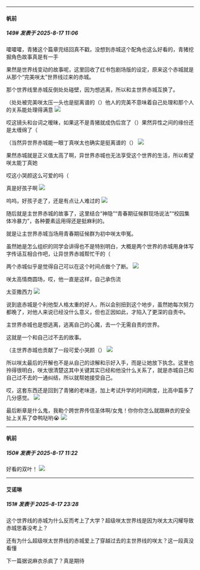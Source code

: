 ﻿
*****

####  帆前  
##### 149#       发表于 2025-8-17 11:06

嚯嚯嚯，青猪这个篇章完结回真不戳，没想到赤城这个配角也这么好看的，青猪挖掘角色故事真是有一手

果然是世界线变动的故事呢，这里回收了红书包剧场版的设定，原来这个赤城就是从那个“完美咲太”世界线过来的赤城。

那个世界线里赤城反倒处处碰壁，因为想逃离，所以和主世界赤城互换了。

（处处被完美咲太压一头也是挺离谱的（）他人的完美不意味着自己处理和那个人的关系能处理得满意
<img src="https://s3.bmp.ovh/imgs/2025/08/17/ea82055b3b1f8297.jpg" referrerpolicy="no-referrer">

哎这镜头和台词之暧昧，如果这不是青猪就成伪后宫了（）果然异性之间的缘份还是太缠绵了（

（当然异世界赤城能一眼丁真咲太也确实是挺离谱的（）
<img src="https://s3.bmp.ovh/imgs/2025/08/17/5334e92c3eae3cfc.jpg" referrerpolicy="no-referrer">

果然赤城就是正义值太高了啊，异世界赤城也无法享受这个世界的生活，所以希望咲太能丁真她

哎这小哭颜这么可爱的吗（

真是好孩子啊
<img src="https://s3.bmp.ovh/imgs/2025/08/17/32467881b661a875.jpg" referrerpolicy="no-referrer">

呜呜，好孩子走了，还是有点让人难过的
<img src="https://s3.bmp.ovh/imgs/2025/08/17/70d1b3086f774508.jpg" referrerpolicy="no-referrer">

随后就是主世界赤城的故事了，这里结合“神隐”“青春期征候群现场说法”“校园集体冷暴力”，各种要素运用得还是挺麻利的。

就是让主世界赤城当场用青春期征候群为初中咲太申冤。

虽然她是怎么组织的同学会讲得也不是特别明白，大概是两个世界的赤城用身体写字传话互相合作吧，让异世界赤城帮忙干的（

两个赤城似乎是觉得自己可以在这个时间点做个了断。
<img src="https://s3.bmp.ovh/imgs/2025/08/17/31f66666b0d527fc.jpg" referrerpolicy="no-referrer">

咲太高情商圆场，哎，他一直是这样，自己承伤流

太亚撒西力
<img src="https://s3.bmp.ovh/imgs/2025/08/17/95591e8c741c877c.jpg" referrerpolicy="no-referrer">

说到底赤城是个利他型人格太重的好人，所以会别扭到这个地步，虽然她每次努力都晚了，对他人来说已经没什么意义，但也正因如此，才陷入了更深的自责中。

主世界赤城也是想逃离，逃离自己的心魔，去一个无需自责的世界。

这就是一个和自己过不去的故事。

（主世界赤城也贡献了一段可爱小哭颜（）
<img src="https://s3.bmp.ovh/imgs/2025/08/17/7f1ad0531c87dfa6.jpg" referrerpolicy="no-referrer">

所以咲太最后的开解也不是从自己的谅解和示好入手，而是让她放下执念。这里也拎得很明白，咲太很清楚这其中关键其实已经和他没什么关系了，就是赤城自己和自己过不去的一通纠结，所以就帮她接受自己。

哎，这套东西还是回到了青猪的老味道，加上考试升学的时间跨度，比高中篇多了几分感觉。
<img src="https://s3.bmp.ovh/imgs/2025/08/17/52054735d723ce0b.jpg" referrerpolicy="no-referrer">

最后断章是什么鬼，我勒个跨世界传信圣体啊/女鬼！你你你怎么就跟麻衣的安全扯上关系了😨鸭哒哟😭
<img src="https://s3.bmp.ovh/imgs/2025/08/17/66644f326f9b5907.jpg" referrerpolicy="no-referrer">


*****

####  帆前  
##### 150#       发表于 2025-8-17 11:22

好看的双叶！
<img src="https://p.sda1.dev/26/0ed2d2e6add30f8d03a7f4b0edc426d2/1000011950.jpg" referrerpolicy="no-referrer">


*****

####  艾诺琳  
##### 151#       发表于 2025-8-17 23:28

这个世界线的赤城为什么反而考上了大学？超级咲太世界线是因为咲太太闪耀导致赤城思春没考上？

还有为什么超级咲太世界线的赤城爱上了穿越过去的主世界线的咲太？这一段真没看懂

下一篇据说麻衣杀疯了？真是期待

